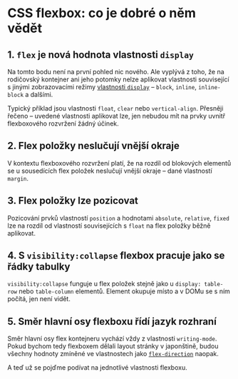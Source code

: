 # CSS flexbox: co je dobré o něm vědět

## 1. `flex` je nová hodnota vlastnosti `display`

Na tomto bodu není na první pohled nic nového. Ale vyplývá z toho, že na rodičovský kontejner ani jeho potomky nelze aplikovat vlastnosti související s jinými zobrazovacími režimy [vlastnosti `display`](css-display.md) – `block`, `inline`, `inline-block` a dalšími.

Typický příklad jsou vlastnosti `float`, `clear` nebo `vertical-align`. Přesněji řečeno – uvedené vlastnosti aplikovat lze, jen nebudou mít na prvky uvnitř flexboxového rozvržení žádný účinek.

## 2. Flex položky neslučují vnější okraje

V kontextu flexboxového rozvržení platí, že na rozdíl od blokových elementů se u sousedících flex položek neslučují vnější okraje – dané vlastností `margin`.

## 3. Flex položky lze pozicovat

Pozicování prvků vlastností `position` a hodnotami `absolute`, `relative`, `fixed` lze na rozdíl od vlastností souvisejících s `float` na flex položky běžně aplikovat.

## 4. S `visibility:collapse` flexbox pracuje jako se řádky tabulky

`visibility:collapse` funguje u flex položek stejně jako u `display: table-row` nebo `table-column` elementů. Element okupuje místo a v DOMu se s ním počítá, jen není vidět.

## 5. Směr hlavní osy flexboxu řídí jazyk rozhraní

Směr hlavní osy flex kontejneru vychází vždy z vlastnosti `writing-mode`. Pokud bychom tedy flexboxem dělali layout stránky v japonštině, budou všechny hodnoty zmíněné ve vlastnostech jako [`flex-direction`](css-flex-direction.md) naopak.

<div class="ebook-only" markdown="1">

A teď už se pojďme podívat na jednotlivé vlastnosti flexboxu.

</div>
